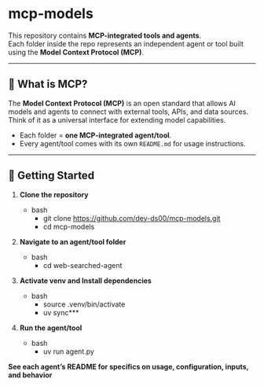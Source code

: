 # mcp-models

This repository contains **MCP-integrated tools and agents**.  
Each folder inside the repo represents an independent agent or tool built using the **Model Context Protocol (MCP)**.

---

## 🔹 What is MCP?

The **Model Context Protocol (MCP)** is an open standard that allows AI models and agents to connect with external tools, APIs, and data sources.  
Think of it as a universal interface for extending model capabilities.



- Each folder = **one MCP-integrated agent/tool**.  
- Every agent/tool comes with its own `README.md` for usage instructions.  

---

## 🚀 Getting Started

1. **Clone the repository**
   - bash
      - git clone https://github.com/dey-ds00/mcp-models.git
      - cd mcp-models
   
2. **Navigate to an agent/tool folder**
   - bash
      - cd web-searched-agent
   
3. **Activate venv and Install dependencies**
   - bash
      - source .venv/bin/activate
      - uv sync***
   
4. **Run the agent/tool**
   - bash
      - uv run agent.py


**See each agent’s README for specifics on usage, configuration, inputs, and behavior**


